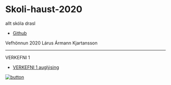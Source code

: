# Skoli-haust-2020
 allt skóla drasl

 * [Github](https://github.com/larusarmann/larusarmann.github.io)

Vefhönnun 2020
Lárus Ármann Kjartansson

-----------------------------------------------------------------------

VERKEFNI 1

  * [VERKEFNI 1 auglýsing](Vefhönnun/Verkefni_1-auglýsing/anim.html)
  
  
  [![button](https://toppng.com/uploads/preview/would-you-like-to-get-our-news-direct-to-your-email-click-here-button-transparent-background-11563245154azp2tdmpao.png)](https://nam.inna.is/Components/Students/Students.html#/)
